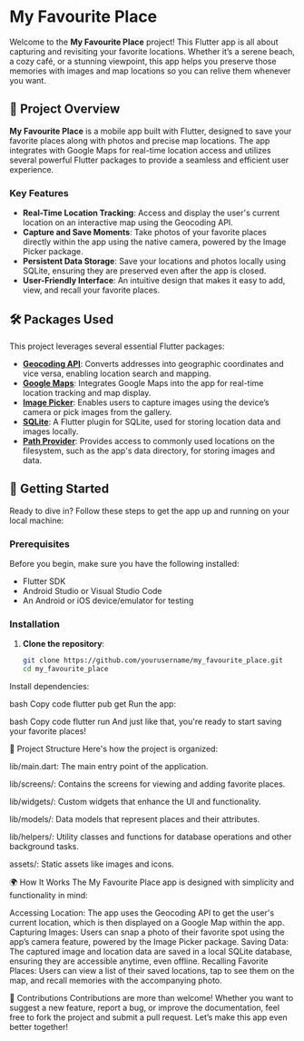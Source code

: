 # My Favourite Place

Welcome to the **My Favourite Place** project! This Flutter app is all about capturing and revisiting your favorite locations. Whether it’s a serene beach, a cozy café, or a stunning viewpoint, this app helps you preserve those memories with images and map locations so you can relive them whenever you want.

## 📱 Project Overview

**My Favourite Place** is a mobile app built with Flutter, designed to save your favorite places along with photos and precise map locations. The app integrates with Google Maps for real-time location access and utilizes several powerful Flutter packages to provide a seamless and efficient user experience.

### Key Features

- **Real-Time Location Tracking**: Access and display the user's current location on an interactive map using the Geocoding API.
- **Capture and Save Moments**: Take photos of your favorite places directly within the app using the native camera, powered by the Image Picker package.
- **Persistent Data Storage**: Save your locations and photos locally using SQLite, ensuring they are preserved even after the app is closed.
- **User-Friendly Interface**: An intuitive design that makes it easy to add, view, and recall your favorite places.

## 🛠️ Packages Used

This project leverages several essential Flutter packages:

- **[Geocoding API](https://pub.dev/packages/geocoding)**: Converts addresses into geographic coordinates and vice versa, enabling location search and mapping.
- **[Google Maps](https://pub.dev/packages/google_maps_flutter)**: Integrates Google Maps into the app for real-time location tracking and map display.
- **[Image Picker](https://pub.dev/packages/image_picker)**: Enables users to capture images using the device’s camera or pick images from the gallery.
- **[SQLite](https://pub.dev/packages/sqflite)**: A Flutter plugin for SQLite, used for storing location data and images locally.
- **[Path Provider](https://pub.dev/packages/path_provider)**: Provides access to commonly used locations on the filesystem, such as the app's data directory, for storing images and data.

## 🚀 Getting Started

Ready to dive in? Follow these steps to get the app up and running on your local machine:

### Prerequisites

Before you begin, make sure you have the following installed:

- Flutter SDK
- Android Studio or Visual Studio Code
- An Android or iOS device/emulator for testing

### Installation

1. **Clone the repository**:
   ```bash
   git clone https://github.com/yourusername/my_favourite_place.git
   cd my_favourite_place
Install dependencies:

bash
Copy code
flutter pub get
Run the app:

bash
Copy code
flutter run
And just like that, you're ready to start saving your favorite places!

📂 Project Structure
Here's how the project is organized:

lib/main.dart: The main entry point of the application.

lib/screens/: Contains the screens for viewing and adding favorite places.

lib/widgets/: Custom widgets that enhance the UI and functionality.

lib/models/: Data models that represent places and their attributes.

lib/helpers/: Utility classes and functions for database operations and other background tasks.

assets/: Static assets like images and icons.

🌍 How It Works
The My Favourite Place app is designed with simplicity and functionality in mind:

Accessing Location: The app uses the Geocoding API to get the user's current location, which is then displayed on a Google Map within the app.
Capturing Images: Users can snap a photo of their favorite spot using the app’s camera feature, powered by the Image Picker package.
Saving Data: The captured image and location data are saved in a local SQLite database, ensuring they are accessible anytime, even offline.
Recalling Favorite Places: Users can view a list of their saved locations, tap to see them on the map, and recall memories with the accompanying photo.


🤝 Contributions
Contributions are more than welcome! Whether you want to suggest a new feature, report a bug, or improve the documentation, feel free to fork the project and submit a pull request. Let’s make this app even better together!
